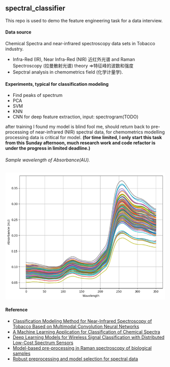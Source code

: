 ## spectral_classifier

This repo is used to demo the feature engineering task for a data interview.

#### Data source 
Chemical Spectra and near-infrared spectroscopy data sets in Tobacco industry. 
- Infra-Red (IR), Near Infra-Red (NIR) 近红外光谱 and Raman Spectroscopy (拉曼散射光谱) theory =>特征峰的波数和强度
- Sepctral analysis in chemometrics field (化学计量学).


#### Experiments, typical for classification modeling
- Find peaks of spectrum 
- PCA 
- SVM 
- KNN 
- CNN for deep feature extraction, input: spectrogram(TODO)

after training I found my model is blind fool me, should return back to pre-processing of near-infrared (NIR) spectral data, for chemometrics modelling processing data is critical for model. 
**(for time limited, I only start this task from this Sunday afternoon, much research work and code refactor is under the progress in limited deadline.)**


###### Sample wavelength of Absorbance(AU).
<img src="wavelength.png" width="600" height="400">

#### Reference
- <a href="https://www.hindawi.com/journals/jamc/2020/9652470/">Classification Modeling Method for Near-Infrared Spectroscopy of Tobacco Based on Multimodal Convolution Neural Networks</a>
- <a href="https://www.researchgate.net/publication/226296679_A_Machine_Learning_Application_for_Classification_of_Chemical_Spectra">A Machine Learning Application for Classification of Chemical Spectra</a>
- <a href="https://arxiv.org/pdf/1707.08908.pdf">Deep Learning Models for Wireless Signal Classification with Distributed Low-Cost Spectrum Sensors</a>
- <a href="https://www.researchgate.net/publication/294138311_Model-based_pre-processing_in_Raman_spectroscopy_of_biological_samples">Model-based pre-processing in Raman spectroscopy of biological samples</a>
- <a href="https://wis.kuleuven.be/stat/robust/papers/2012/VerbovenHubertGoos-revision.pdf">Robust preprocessing and model selection for spectral data</a>